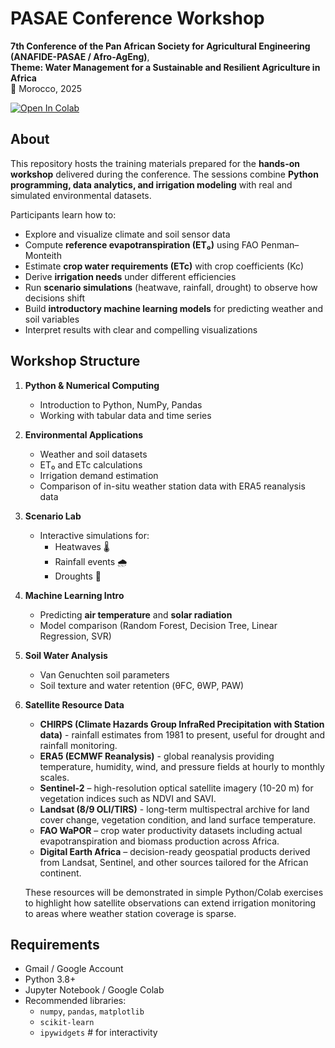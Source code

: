 # PASAE Conference Workshop

**7th Conference of the Pan African Society for Agricultural Engineering (ANAFIDE-PASAE / Afro-AgEng)**,  
**Theme: Water Management for a Sustainable and Resilient Agriculture in Africa**  
📍 Morocco, 2025

[![Open In Colab](https://colab.research.google.com/assets/colab-badge.svg)](https://colab.research.google.com/github/PatChizzy/Workshop/blob/master/eto_etc_python.ipynb)

## About

This repository hosts the training materials prepared for the **hands-on workshop** delivered during the conference. The sessions combine **Python programming, data analytics, and irrigation modeling** with real and simulated environmental datasets.

Participants learn how to:
- Explore and visualize climate and soil sensor data
- Compute **reference evapotranspiration (ET₀)** using FAO Penman–Monteith
- Estimate **crop water requirements (ETc)** with crop coefficients (Kc)
- Derive **irrigation needs** under different efficiencies
- Run **scenario simulations** (heatwave, rainfall, drought) to observe how decisions shift
- Build **introductory machine learning models** for predicting weather and soil variables
- Interpret results with clear and compelling visualizations


## Workshop Structure

1. **Python & Numerical Computing**
   - Introduction to Python, NumPy, Pandas
   - Working with tabular data and time series

2. **Environmental Applications**
   - Weather and soil datasets
   - ET₀ and ETc calculations
   - Irrigation demand estimation
   - Comparison of in-situ weather station data with ERA5 reanalysis data  

3. **Scenario Lab**
   - Interactive simulations for:
     - Heatwaves 🌡️  
     - Rainfall events 🌧️  
     - Droughts 🌵  

4. **Machine Learning Intro**
   - Predicting **air temperature** and **solar radiation**
   - Model comparison (Random Forest, Decision Tree, Linear Regression, SVR)

5. **Soil Water Analysis**
   - Van Genuchten soil parameters
   - Soil texture and water retention (θFC, θWP, PAW)
  
6. **Satellite Resource Data**  
   - **CHIRPS (Climate Hazards Group InfraRed Precipitation with Station data)** - rainfall estimates from 1981 to present, useful for drought and rainfall monitoring.  
   - **ERA5 (ECMWF Reanalysis)** - global reanalysis providing temperature, humidity, wind, and pressure fields at hourly to monthly scales.  
   - **Sentinel-2** – high-resolution optical satellite imagery (10-20 m) for vegetation indices such as NDVI and SAVI.  
   - **Landsat (8/9 OLI/TIRS)** - long-term multispectral archive for land cover change, vegetation condition, and land surface temperature.  
   - **FAO WaPOR** – crop water productivity datasets including actual evapotranspiration and biomass production across Africa.  
   - **Digital Earth Africa** – decision-ready geospatial products derived from Landsat, Sentinel, and other sources tailored for the African continent.  

   These resources will be demonstrated in simple Python/Colab exercises to highlight how satellite observations can extend irrigation monitoring to areas where weather station coverage is sparse.  


## Requirements

- Gmail / Google Account
- Python 3.8+
- Jupyter Notebook / Google Colab
- Recommended libraries:
  - `numpy`, `pandas`, `matplotlib`
  - `scikit-learn`
  - `ipywidgets` # for interactivity
